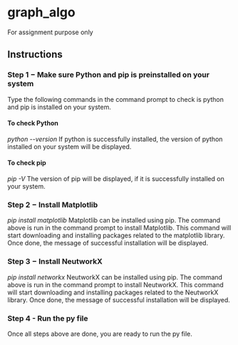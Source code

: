# graph_algo
For assignment purpose only


## Instructions
### Step 1 − Make sure Python and pip is preinstalled on your system
Type the following commands in the command prompt to check is python and pip is installed on your system.

#### To check Python
_python --version_
If python is successfully installed, the version of python installed on your system will be displayed.

#### To check pip
_pip -V_
The version of pip will be displayed, if it is successfully installed on your system.


### Step 2 − Install Matplotlib
_pip install matplotlib_
Matplotlib can be installed using pip. The command above is run in the command prompt to install Matplotlib. This command will start downloading and installing packages related to the matplotlib library. Once done, the message of successful installation will be displayed.


### Step 3 − Install NeutworkX
_pip install networkx_
NeutworkX can be installed using pip. The command above is run in the command prompt to install NeutworkX. This command will start downloading and installing packages related to the NeutworkX library. Once done, the message of successful installation will be displayed.


### Step 4 - Run the py file
Once all steps above are done, you are ready to run the py file.
